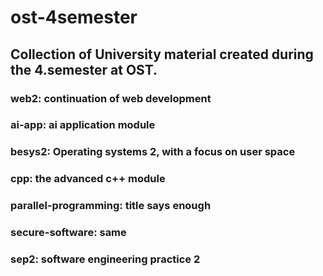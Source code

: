 # ost-4semester

## Collection of University material created during the 4.semester at OST.

### web2: continuation of web development
### ai-app: ai application module
### besys2: Operating systems 2, with a focus on user space
### cpp: the advanced c++ module
### parallel-programming: title says enough
### secure-software: same
### sep2: software engineering practice 2
